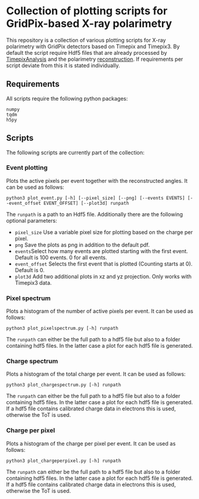 # Collection of plotting scripts for GridPix-based X-ray polarimetry

This repository is a collection of various plotting scripts for X-ray polarimetry with
GridPix detectors based on Timepix and Timepix3. By default the script require Hdf5 files
that are already processed by [TimepixAnalysis](https://github.com/Vindaar/TimepixAnalysis)
and the polarimetry [reconstruction](https://github.com/GasDet-Bonn/Xray_pol_reco). If
requirements per script deviate from this it is stated individually.

## Requirements
All scripts require the following python packages:
```
numpy
tqdm
h5py
```

## Scripts
The following scripts are currently part of the collection:

### Event plotting
Plots the active pixels per event together with the reconstructed angles. It can be
used as follows:
```
python3 plot_event.py [-h] [--pixel_size] [--png] [--events EVENTS] [--event_offset EVENT_OFFSET] [--plot3d] runpath
```
The `runpath` is a path to an Hdf5 file. Additionally there are the following optional parameters:
- `pixel_size` Use a variable pixel size for plotting based on the charge per pixel.
- `png` Save the plots as png in addition to the default pdf.
- `events`Select how many events are plotted starting with the first event. Default is 100 events. 0 for all events.
- `event_offset` Selects the first event that is plotted (Counting starts at 0). Default is 0.
- `plot3d` Add two additional plots in xz and yz projection. Only works with Timepix3 data.

### Pixel spectrum
Plots a histogram of the number of active pixels per event. It can be used as follows:
```
python3 plot_pixelspectrum.py [-h] runpath
```
The `runpath` can either be the full path to a hdf5 file but also to a folder containing
hdf5 files. In the latter case a plot for each hdf5 file is generated.

### Charge spectrum
Plots a histogram of the total charge per event. It can be used as follows:
```
python3 plot_chargespectrum.py [-h] runpath
```
The `runpath` can either be the full path to a hdf5 file but also to a folder containing
hdf5 files. In the latter case a plot for each hdf5 file is generated. If a hdf5 file
contains calibrated charge data in electrons this is used, otherwise the ToT is used.

### Charge per pixel
Plots a histogram of the charge per pixel per event. It can be used as follows:
```
python3 plot_chargeperpixel.py [-h] runpath
```
The `runpath` can either be the full path to a hdf5 file but also to a folder containing
hdf5 files. In the latter case a plot for each hdf5 file is generated. If a hdf5 file
contains calibrated charge data in electrons this is used, otherwise the ToT is used.
